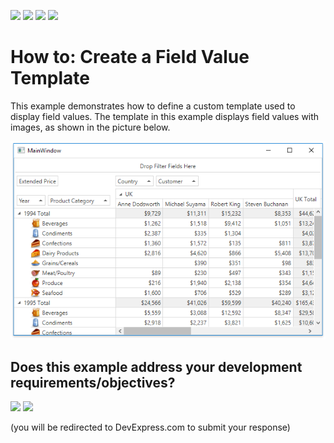 <!-- default badges list -->
![](https://img.shields.io/endpoint?url=https://codecentral.devexpress.com/api/v1/VersionRange/128578528/18.1.3%2B)
[![](https://img.shields.io/badge/Open_in_DevExpress_Support_Center-FF7200?style=flat-square&logo=DevExpress&logoColor=white)](https://supportcenter.devexpress.com/ticket/details/E2191)
[![](https://img.shields.io/badge/📖_How_to_use_DevExpress_Examples-e9f6fc?style=flat-square)](https://docs.devexpress.com/GeneralInformation/403183)
[![](https://img.shields.io/badge/💬_Leave_Feedback-feecdd?style=flat-square)](#does-this-example-address-your-development-requirementsobjectives)
<!-- default badges end -->
# How to: Create a Field Value Template


This example demonstrates how to define a custom template used to display field values. The template in this example displays field values with images, as shown in the picture below.

![](https://github.com/DevExpress-Examples/how-to-create-the-field-value-template-e2191/blob/18.1.3%2B/images/CreateFieldValueTemplate.png)



<!-- feedback -->
## Does this example address your development requirements/objectives?

[<img src="https://www.devexpress.com/support/examples/i/yes-button.svg"/>](https://www.devexpress.com/support/examples/survey.xml?utm_source=github&utm_campaign=wpf-pivot-grid-create-field-value-template&~~~was_helpful=yes) [<img src="https://www.devexpress.com/support/examples/i/no-button.svg"/>](https://www.devexpress.com/support/examples/survey.xml?utm_source=github&utm_campaign=wpf-pivot-grid-create-field-value-template&~~~was_helpful=no)

(you will be redirected to DevExpress.com to submit your response)
<!-- feedback end -->
